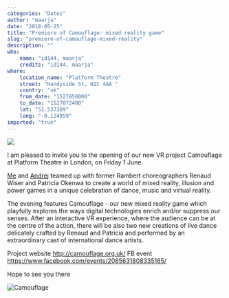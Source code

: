 ```yaml
---
categories: "Dates"
author: "maarja"
date: "2018-05-25"
title: "Premiere of Camouflage: mixed reality game"
slug: "premiere-of-camouflage-mixed-reality"
description: ""
who: 
    name: "id144, maarja"
    credits: "id144, maarja"
where: 
    location_name: "Platform Theatre"
    street: "Handyside St, N1C 4AA "
    country: "uk"
    from_date: "1527858000"
    to_date: "1527872400"
    lat: "51.537389"
    long: "-0.124959"
imported: "true"
---
```



![](WerksCentral_5__r.jpg) 

I am pleased to invite you to the opening of our new VR project Camouflage at Platform Theatre in London, on Friday 1 June.

[Me](http://mariajudova.net) and [Andrej](http://id144.org) teamed up with former Rambert choreographers Renaud Wiser and Patricia Okenwa to create a world of mixed reality, illusion and power games in a unique celebration of dance, music and virtual reality.

The evening features Camouflage - our new mixed reality game which playfully explores the ways digital technologies enrich and/or suppress our senses. After an interactive VR experience, where the audience can be at the centre of the action, there will be also two new creations of live dance delicately crafted by Renaud and Patricia and performed by an extraordinary cast of international dance artists.

Project website <http://camouflage.org.uk/>
FB event <https://www.facebook.com/events/2085631808335165/>

Hope to see you there

![Camouflage](camouflage.gif) 

